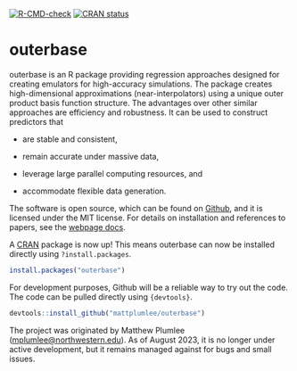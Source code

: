 
<!-- badges: start -->

[![R-CMD-check](https://github.com/MattPlumlee/outerbase/workflows/R-CMD-check/badge.svg)](https://github.com/MattPlumlee/outerbase/actions)
[![CRAN
status](https://www.r-pkg.org/badges/version/outerbase)](https://CRAN.R-project.org/package=outerbase)
<!-- badges: end -->

# outerbase

outerbase is an R package providing regression approaches designed for
creating emulators for high-accuracy simulations. The package creates
high-dimensional approximations (near-interpolators) using a unique
outer product basis function structure. The advantages over other
similar approaches are efficiency and robustness. It can be used to
construct predictors that

-   are stable and consistent,

-   remain accurate under massive data,

-   leverage large parallel computing resources, and

-   accommodate flexible data generation.

The software is open source, which can be found on
[Github](https://github.com/MattPlumlee/outerbase/), and it is licensed
under the MIT license. For details on installation and references to
papers, see the [webpage
docs](https://mattplumlee.github.io/outerbase/).

A [CRAN](https://cran.r-project.org/) package is now up! This means
outerbase can now be installed directly using `?install.packages`.

``` r
install.packages("outerbase")
```

For development purposes, Github will be a reliable way to try out the
code. The code can be pulled directly using `{devtools}`.

<div class=".outerbase-devel">

``` r
devtools::install_github("mattplumlee/outerbase")
```

</div>

The project was originated by Matthew Plumlee
(<mplumlee@northwestern.edu>). As of August 2023, it is no longer under
active development, but it remains managed against for bugs and small
issues.
